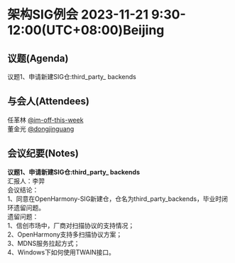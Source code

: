 # 架构SIG例会 2023-11-21 9:30-12:00(UTC+08:00)Beijing

## 议题(Agenda)

议题1、申请新建SIG仓:third_party_ backends  

## 与会人(Attendees)

任革林 [@im-off-this-week](https://gitee.com/im-off-this-week)  
董金光 [@dongjinguang](https://gitee.com/dongjinguang)  

## 会议纪要(Notes)

**议题1、申请新建SIG仓:third_party_ backends**  
汇报人：李羿  
会议结论：  
1、同意在OpenHarmony-SIG新建仓，仓名为third_party_backends，毕业时闭环遗留问题。  
遗留问题：  
1、信创市场中，厂商对扫描协议的支持情况；  
2、OpenHarmony支持多扫描协议方案；  
3、MDNS服务拉起方式；  
4、Windows下如何使用TWAIN接口。  

